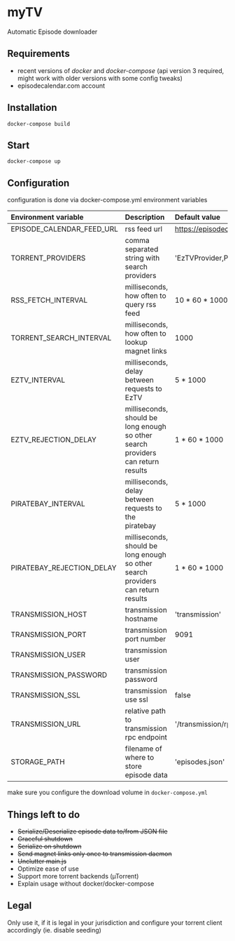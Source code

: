 # myTV
Automatic Episode downloader

## Requirements
- recent versions of _docker_ and _docker-compose_ (api version 3 required, might work with older versions with some config tweaks)
- episodecalendar.com account

## Installation
```
docker-compose build
```
## Start
```
docker-compose up
```
## Configuration
configuration is done via docker-compose.yml environment variables

| Environment variable      | Description                       | Default value              |
|:------------------------- |:--------------------------------- |:-------------------------- |
|EPISODE_CALENDAR_FEED_URL | rss feed url | https://episodecalendar.com/... |
|TORRENT_PROVIDERS | comma separated string with search providers | 'EzTVProvider,PirateBayProvider' |
|RSS_FETCH_INTERVAL | milliseconds, how often to query rss feed | 10 * 60 * 1000 |
|TORRENT_SEARCH_INTERVAL | milliseconds, how often to lookup magnet links | 1000 |
|EZTV_INTERVAL | milliseconds, delay between requests to EzTV | 5 * 1000 |
|EZTV_REJECTION_DELAY | milliseconds, should be long enough so other search providers can return results | 1 * 60 * 1000 |
|PIRATEBAY_INTERVAL | milliseconds, delay between requests to the piratebay | 5 * 1000 |
|PIRATEBAY_REJECTION_DELAY | milliseconds, should be long enough so other search providers can return results | 1 * 60 * 1000 |
|TRANSMISSION_HOST | transmission hostname | 'transmission' |
|TRANSMISSION_PORT | transmission port number | 9091 |
|TRANSMISSION_USER | transmission user | |
|TRANSMISSION_PASSWORD | transmission password | |
|TRANSMISSION_SSL | transmission use ssl | false |
|TRANSMISSION_URL | relative path to transmission rpc endpoint | '/transmission/rpc' |
|STORAGE_PATH | filename of where to store episode data | 'episodes.json' |

make sure you configure the download volume in ```docker-compose.yml```

## Things left to do
- ~~Serialize/Deserialize episode data to/from JSON file~~
- ~~Graceful shutdown~~
- ~~Serialize on shutdown~~
- ~~Send magnet links only once to transmission daemon~~
- ~~Unclutter main.js~~
- Optimize ease of use
- Support more torrent backends (µTorrent)
- Explain usage without docker/docker-compose

## Legal

Only use it, if it is legal in your jurisdiction and configure your torrent client accordingly (ie. disable seeding)
